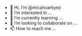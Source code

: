 - 👋 Hi, I’m @micahvarkyez
- 👀 I’m interested in ...
- 🌱 I’m currently learning ...
- 💞️ I’m looking to collaborate on ...
- 📫 How to reach me ...

<!---
micahvarkyez/micahvarkyez is a ✨ special ✨ repository because its `README.md` (this file) appears on your GitHub profile.
You can click the Preview link to take a look at your changes.
--->
